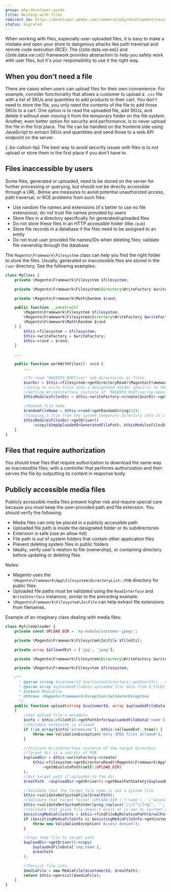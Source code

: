 ```yaml
---
group: php-developer-guide
title: Working with files
redirect_to: https://developer.adobe.com/commerce/php/development/security/file-uploads/
status: migrated
---
```


When working with files, especially user-uploaded files, it is easy to make a mistake and open your store to dangerous
attacks like path traversal and remote code execution (RCE). The {{site.data.var.ee}} and {{site.data.var.ce}} framework provides abstraction to help you safely work with user files,
but it's your responsibility to use it the right way.

## When you don't need a file
There are cases when users can upload files for their own convenience. For example, consider functionality that allows
a customer to upload a `.csv` file with a list of SKUs and quantities to add products to their cart. You don't need to
store the file, you only need the contents of the file to add those SKUs to a cart. One option is to read the uploaded file, add
SKUs, and delete it without ever moving it from the  temporary folder on the file system. Another, even better option for security and
performance, is to never upload the file in the first place. The file can be handled on the frontend side using JavaScript
to extract SKUs and quantities and send those to a web API endpoint on the server.

{:.bs-callout-tip}
The best way to avoid security issues with files is to not upload or store them in the first place
if you don't have to.

## Files inaccessible by users
Some files, generated or uploaded, need to be stored on the server for further processing or querying, but should not be directly
accessible through a URL. Below are measures to avoid potential unauthorized access, path traversal, or RCE problems
from such files:

*  Use random file names and extensions (it's better to use no file extensions); do not trust file names provided by users
*  Store files in a directory specifically for generated/uploaded files
*  Do not store these files in an HTTP accessible folder (like `/pub`)
*  Store file records in a database if the files need to be assigned to an entity
*  Do not trust user provided file names/IDs when deleting files; validate file ownership through the database

The `Magento\Framework\Filesystem` class can help you find the right folder to store the files. Usually,
generated or inaccessible files are stored in the `/var` directory. See the following examples:

```php
class MyClass {
    private \Magento\Framework\Filesystem $filesystem;

    private \Magento\Framework\Filesystem\Directory\WriteFactory $writeFactory;

    private \Magento\Framework\Math\Random $rand;

    public function __construct(
        \Magento\Framework\Filesystem $filesystem,
        \Magento\Framework\Filesystem\Directory\WriteFactory $writeFactory,
        \Magento\Framework\Math\Random $rand
    ) {
        $this->filesystem = $filesystem;
        $this->writeFactory = $writeFactory;
        $this->rand = $rand;
    }

    ...

    public function workWithFiles(): void {
        ...

        //To read "MAGENTO_ROOT/var" sub-directories or files.
        $varDir = $this->filesystem->getDirectoryRead(\Magento\Framework\App\Filesystem\DirectoryList::VAR_DIR);
        //Going to write files into a designated folder specific to these type of files and functionality
        //Getting WriteInterface instance of `MAGENTO_ROOT/var/my-modules-dir`
        $thisModulesFilesDir = $this->writeFactory->create($varDir->getAbsolutePath('my-modules-dir'));

        //Random file name
        $randomFileName = $this->rand->getRandomString(32);
        //Copying a file from the system temporary directory into it's new path
        $thisModulesFilesDir->getDriver()
            ->copy($tmpUploadedOrGeneratedFilePath, $thisModulesFilesDir->getAbsolutePath($randomFileName));
    }
}
```

## Files that require authorization
You should treat files that require authorization to download the same way as inaccessible files;
with a controller that performs authorization and then serves the file by outputting its content in response body.

## Publicly accessible media files
Publicly accessible media files present higher risk and require special care because you must keep the user-provided path
and file extension. You should verify the following:

*  Media files can only be placed in a publicly accessible path
*  Uploaded file path is inside the designated folder or its subdirectories
*  Extension is safe (use an allow-list)
*  File path is out of system folders that contain other application files
*  Prevent deleting system files in public folders
*  Ideally, verify user's relation to file (ownership), or containing directory before updating or deleting files

Notes:

*  Magento uses the `\Magento\Framework\App\Filesystem\DirectoryList::PUB` directory for public files.
*  Uploaded file paths must be validated using the `ReadInterface` and `WriteInterface` instances, similar to the preceding example.
*  `\Magento\Framework\Filesystem\Io\File` can help extract file extensions from filenames.

Example of an imaginary class dealing with media files:

```php
class MyFileUploader {
    private const UPLOAD_DIR = 'my-module/customer-jpegs';

    private \Magento\Framework\Filesystem\Io\File $fileUtil;

    private array $allowedExt = ['jpg', 'jpeg'];

    private \Magento\Framework\Filesystem\Directory\WriteFactory $writeFactory;

    private \Magento\Framework\Filesystem $filesystem;

    /**
      * @param string $customerId UserContextInterface::getUserId() - current customer
      * @param array $uploadedFileData uploaded file data from $_FILES
      * @return MediaFile
      * @throws \Magento\Framework\Exception\ValidatorException
      */
    public function upload(string $customerId, array $uploadedFileData): MediaFile
    {
        //Get upload file's metadata
        $info = $this->fileUtil->getPathInfo($uploadedFileData['name']);
        //Validate extension is allowed
        if (!in_array($info['extension'], $this->allowedExt, true)) {
            throw new ValidationException('Only JPEG files allowed');
        }

        //Initiate WriteInterface instance of the target directory
        //Target dir is a sub-dir of PUB
        $uploadDir = $this->writeFactory->create(
            $this->filesystem->getDirectoryRead(\Magento\Framework\App\Filesystem\DirectoryList::PUB)
                ->getAbsolutePath(self::UPLOAD_DIR)
        );
        //Get target path if uploaded to the dir
        $realPath  =$uploadDir->getDriver()->getRealPathSafety($uploadDir->getAbsolutePath($uploadedFileData['name']));

        //Validate that the target file name is not a system file
        $this->validateNotSystemFile($realPath);
        //Validate that target folder (UPLOAD_DIR + ['name'] - ['basename']) is not a system folder
        $this->validateNotSystemFolder(preg_replace('/\/[^\/]+$/', '', $realPath));
        //Validate that given file doesn't exist or is own by current customer
        $existingMediaFileInfo = $this->findFileByRelativePath($realPath);
        if ($existingMediaFileInfo && $existingMediaFileInfo->getCustomerId() !== $customerId) {
            throw new ValidationException('Access denied');
        }

        //Copy temp file to target path
        $uploadDir->getDriver()->copy(
            $uploadedFileData['tmp_name'],
            $realPath
        );

        //Persist file info
        $mediaFile = new MediaFile($customerId, $realPath);
        return $this->persist($mediaFile);
    }
}
```
